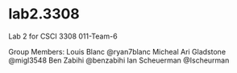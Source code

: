 # lab2.3308
Lab 2 for CSCI 3308
011-Team-6

Group Members:
Louis Blanc @ryan7blanc
Micheal Ari Gladstone @migl3548
Ben Zabihi @benzabihi
Ian Scheuerman @Ischeurman
